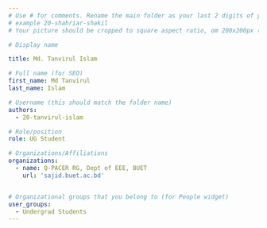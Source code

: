 ```yaml
---
# Use # for comments. Rename the main folder as your last 2 digits of your batch name, followed by First and Last name. All small cases
# example 20-shahriar-shakil
# Your picture should be cropped to square aspect ratio, om 200x200px (please use this tool https://imagy.app/square-crop/)

# Display name

title: Md. Tanvirul Islam

# Full name (for SEO)
first_name: Md Tanvirul
last_name: Islam

# Username (this should match the folder name)
authors:
  - 20-tanvirul-islam

# Role/position
role: UG Student 

# Organizations/Affiliations
organizations:
  - name: Q-PACER RG, Dept of EEE, BUET
    url: 'sajid.buet.ac.bd'


# Organizational groups that you belong to (for People widget)
user_groups:
  - Undergrad Students
---
```

